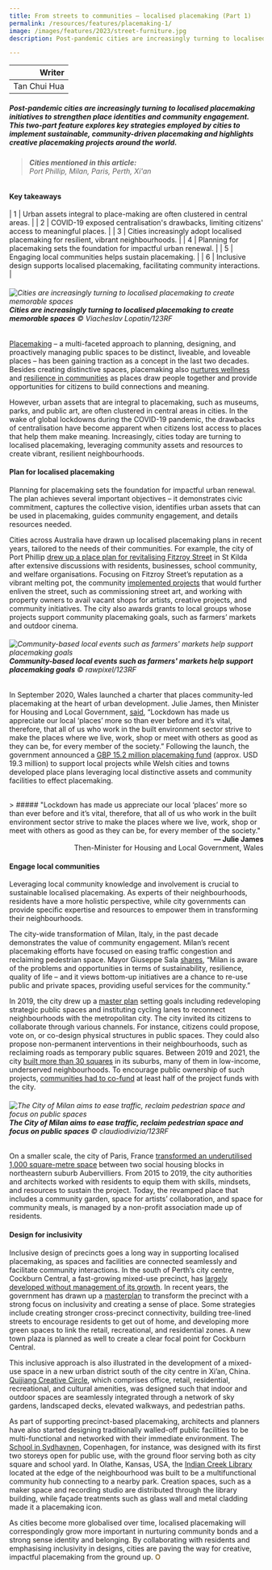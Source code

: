 ```yaml
---
title: From streets to communities – localised placemaking (Part 1)
permalink: /resources/features/placemaking-1/
image: /images/features/2023/street-furniture.jpg
description: Post-pandemic cities are increasingly turning to localised placemaking initiatives to strengthen place identities and community engagement. This two-part feature explores key strategies employed by cities to implement sustainable, community-driven placemaking and highlights creative placemaking projects around the world. 

---
```


| Writer | 
| ---: |
| Tan Chui Hua |

##### Post-pandemic cities are increasingly turning to localised placemaking initiatives to strengthen place identities and community engagement. This two-part feature explores key strategies employed by cities to implement sustainable, community-driven placemaking and highlights creative placemaking projects around the world. 

> ###### **Cities mentioned in this article:** <br> Port Phillip, Milan, Paris, Perth, Xi'an

#### **Key takeaways**

| 1 | Urban assets integral to place-making are often clustered in central areas. |
| 2 | COVID-19 exposed centralisation's drawbacks, limiting citizens' access to meaningful places. |
| 3 | Cities increasingly adopt localised placemaking for resilient, vibrant neighbourhoods. |
| 4 | Planning for placemaking sets the foundation for impactful urban renewal. |
| 5 | Engaging local communities helps sustain placemaking. |
| 6 | Inclusive design supports localised placemaking, facilitating community interactions. |

###### ![Cities are increasingly turning to localised placemaking to create memorable spaces](/images/features/2023/street-furniture.jpg/)**Cities are increasingly turning to localised placemaking to create memorable spaces** © Viacheslav Lopatin/123RF

[Placemaking](https://www.ura.gov.sg/Corporate/Get-Involved/Shape-A-Distinctive-City/Placemaking-and-Partnership) – a multi-faceted approach to planning, designing, and proactively managing public spaces to be distinct, liveable, and loveable places – has been gaining traction as a concept in the last two decades. Besides creating distinctive spaces, placemaking also [nurtures wellness](https://www.britishland.com/sites/british-land-corp/files/sustainability/reporting/earlier-reporting/2015/wellbeing-principles-for-british-land.pdf) and [resilience in communities](https://www.clc.gov.sg/docs/default-source/books/building-community-resilience.pdf) as places draw people together and provide opportunities for citizens to build connections and meaning. 

However, urban assets that are integral to placemaking, such as museums, parks, and public art, are often clustered in central areas in cities. In the wake of global lockdowns during the COVID-19 pandemic, the drawbacks of centralisation have become apparent when citizens lost access to places that help them make meaning. Increasingly, cities today are turning to localised placemaking, leveraging community assets and resources to create vibrant, resilient neighbourhoods. 

#### **Plan for localised placemaking**

Planning for placemaking sets the foundation for impactful urban renewal. The plan achieves several important objectives – it demonstrates civic commitment, captures the collective vision, identifies urban assets that can be used in placemaking, guides community engagement, and details resources needed. 

Cities across Australia have drawn up localised placemaking plans in recent years, tailored to the needs of their communities. For example, the city of Port Phillip [drew up a place plan for revitalising Fitzroy Street](https://wskra.com/placemaking/) in St Kilda after extensive discussions with residents, businesses, school community, and welfare organisations. Focusing on Fitzroy Street’s reputation as a vibrant melting pot, the community [implemented projects](https://s3.ap-southeast-2.amazonaws.com/hdp.au.prod.app.pp-haveyoursay.files/8915/7595/1195/CoPP_FITZROY_STREET_PLACE_PLAN_1119_FINAL_ONLINE.PDF) that would further enliven the street, such as commissioning street art, and working with property owners to avail vacant shops for artists, creative projects, and community initiatives. The city also awards grants to local groups whose projects support community placemaking goals, such as farmers’ markets and outdoor cinema.

###### ![Community-based local events such as farmers' markets help support placemaking goals](/images/features/2023/farmers-market.jpg/)**Community-based local events such as farmers' markets help support placemaking goals** © rawpixel/123RF

In September 2020, Wales launched a charter that places community-led placemaking at the heart of urban development. Julie James, then Minister for Housing and Local Government, [said](https://www.gov.wales/new-charter-will-put-places-heart-planning), “Lockdown has made us appreciate our local ‘places’ more so than ever before and it’s vital, therefore, that all of us who work in the built environment sector strive to make the places where we live, work, shop or meet with others as good as they can be, for every member of the society.” Following the launch, the government announced a [GBP 15.2 million placemaking fund](https://www.gov.wales/town-centres-wales-benefit-placemaking-fund) (approx. USD 19.3 million) to support local projects while Welsh cities and towns developed place plans leveraging local distinctive assets and community facilities to effect placemaking.

<br>
> ##### "Lockdown has made us appreciate our local ‘places’ more so than ever before and it’s vital, therefore, that all of us who work in the built environment sector strive to make the places where we live, work, shop or meet with others as good as they can be, for every member of the society."

<div align="right"><b>— Julie James</b> <br>Then-Minister for Housing and Local Government, Wales</div>

#### **Engage local communities**

Leveraging local community knowledge and involvement is crucial to sustainable localised placemaking. As experts of their neighbourhoods, residents have a more holistic perspective,  while city governments can provide specific expertise and resources to empower them in transforming their neighbourhoods. 

The city-wide transformation of Milan, Italy, in the past decade demonstrates the value of community engagement. Milan’s recent placemaking efforts have focused on easing traffic congestion and reclaiming pedestrian space. Mayor Giuseppe Sala [shares]( https://newcities.org/op-ed-a-more-inclusive-wellbeing-city-through-new-projects-with-a-high-social-impact/), “Milan is aware of the problems and opportunities in terms of sustainability, resilience, quality of life – and it views bottom-up initiatives are a chance to re-use public and private spaces, providing useful services for the community.”

In 2019, the city drew up a [master plan](https://thecityateyelevel.com/stories/longread-milan-before-and-after-citywide-placemaking/) setting goals including redeveloping strategic public spaces and instituting cycling lanes to reconnect neighbourhoods with the metropolitan city. The city invited its citizens to collaborate through various channels. For instance, citizens could propose, vote on, or co-design physical structures in public spaces. They could also propose non-permanent interventions in their neighbourhoods, such as reclaiming roads as temporary public squares. Between 2019 and 2021, the city [built more than 30 squares](https://www.forbes.com/sites/carltonreid/2022/07/11/the-miracle-of-milan-taming-car-use-with-paint-and-ping-pong/?sh=5b306b6d2069) in its suburbs, many of them in low-income, underserved neighbourhoods. To encourage public ownership of such projects, [communities had to co-fund](https://newcities.org/op-ed-a-more-inclusive-wellbeing-city-through-new-projects-with-a-high-social-impact/) at least half of the project funds with the city. 

###### ![The City of Milan aims to ease traffic, reclaim pedestrian space and focus on public spaces](/images/features/2023/milan-street.jpg/)**The City of Milan aims to ease traffic, reclaim pedestrian space and focus on public spaces** © claudiodivizia/123RF

On a smaller scale, the city of Paris, France [transformed an underutilised 1,000 square-metre space](https://placemaking-europe.eu/wp-content/uploads/listing-uploads/file-upload/2020/03/OUR-CITY-E-book.pdf) between two social housing blocks in northeastern suburb Aubervilliers. From 2015 to 2019, the city authorities and architects worked with residents to equip them with skills, mindsets, and resources to sustain the project. Today, the revamped place that includes a community garden, space for artists’ collaboration, and space for community meals, is managed by a non-profit association made up of residents.

#### **Design for inclusivity**

Inclusive design of precincts goes a long way in supporting localised placemaking, as spaces and facilities are connected seamlessly and facilitate community interactions. In the south of Perth’s city centre, Cockburn Central, a fast-growing mixed-use precinct, has [largely developed without management of its growth](https://www.indesignlive.com/home-slides/placemaking-perth). In recent years, the government has drawn up a [masterplan](https://developmentwa.com.au/our-work/stakeholder-and-community-engagement/case-study-cockburn-central) to transform the precinct with a strong focus on inclusivity and creating a sense of place. Some strategies include creating stronger cross-precinct connectivity, building tree-lined streets to encourage residents to get out of home, and developing more green spaces to link the retail, recreational, and residential zones. A new town plaza is planned as well to create a clear focal point for Cockburn Central.

This inclusive approach is also illustrated in the development of a mixed-use space in a new urban district south of the city centre in Xi’an, China. [Quijiang Creative Circle](https://www.ovalpartnership.com/en/project/Qujiang-Creative-Circle), which comprises office, retail, residential, recreational, and cultural amenities, was designed such that indoor and outdoor spaces are seamlessly integrated through a network of sky gardens, landscaped decks, elevated walkways, and pedestrian paths.  

As part of supporting precinct-based placemaking, architects and planners have also started designing traditionally walled-off public facilities to be multi-functional and networked with their immediate environment. The [School in Sydhavnen](https://www.rockpanel.co.uk/inspiration/sydhavnen/), Copenhagen, for instance, was designed with its first two storeys open for public use, with the ground floor serving both as city square and school yard. In Olathe, Kansas, USA, the [Indian Creek Library](https://www.multi.studio/project/indian-creek-library/) located at the edge of the neighbourhood was built to be a multifunctional community hub connecting to a nearby park. Creation spaces, such as a maker space and recording studio are distributed through the library building, while façade treatments such as glass wall and metal cladding made it a placemaking icon.

As cities become more globalised over time, localised placemaking will correspondingly grow more important in nurturing community bonds and a strong sense identity and belonging. By collaborating with residents and emphasising inclusivity in designs, cities are paving the way for creative, impactful placemaking from the ground up. <b><font color="#967942">O</font></b>
